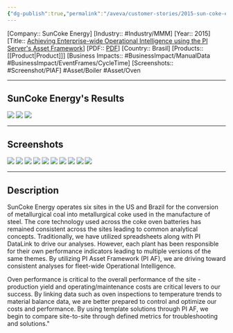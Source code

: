 ```yaml
---
{"dg-publish":true,"permalink":"/aveva/customer-stories/2015-sun-coke-energy-achieving-enterprise-wide-operational-intelligence-using-the-pi-server-s-asset-framework/"}
---
```


[Company:: SunCoke Energy]
[Industry:: #Industry/MMM]
[Year:: 2015]
[Title:: [Achieving Enterprise-wide Operational Intelligence using the PI Server's Asset Framework](https://resources.osisoft.com/presentations/achieving-enterprise-wide-operational-intelligence-using-the-pi-server-s-asset-framework/)]
[PDF:: [PDF](https://cdn.osisoft.com/corp/en/media/presentations/2015/UsersConference2015/PDF/UsersConference2015_SunCokeEnergy_Reynolds_AchievingEnterprisewideOperationalIntelligenceusingthePIServersAssetFramework.pdf)]
[Country:: Brasil]
[Products:: [[Product\|Product]]]
[Business Impacts:: #BusinessImpact/ManualData #BusinessImpact/EventFrames/CycleTime]
[Screenshots:: #Screenshot/PIAF]
#Asset/Boiler #Asset/Oven  

---
## SunCoke Energy's Results
![](https://i.imgur.com/O9hkDEl.png)
![](https://i.imgur.com/5VN20Yo.png)
![](https://i.imgur.com/jBrAROs.png)

---
## Screenshots
![](https://i.imgur.com/QQ1BkiR.png)
![](https://i.imgur.com/ozteujI.png)
![](https://i.imgur.com/Zjyg0kQ.png)
![](https://i.imgur.com/y6M87Iu.png)
![](https://i.imgur.com/dJxtNHy.png)
![](https://i.imgur.com/9ZWA2uC.png)
![](https://i.imgur.com/PMloMn5.png)
![](https://i.imgur.com/8hTHpf3.png)
![](https://i.imgur.com/IToH0pp.png)
![](https://i.imgur.com/bTqHeOi.png)

---
## Description
SunCoke Energy operates six sites in the US and Brazil for the conversion of metallurgical coal into metallurgical coke used in the manufacture of steel. The core technology used across the coke oven batteries has remained consistent across the sites leading to common analytical concepts. Traditionally, we have utilized spreadsheets along with PI DataLink to drive our analyses. However, each plant has been responsible for their own performance indicators leading to multiple versions of the same themes. By utilizing PI Asset Framework (PI AF), we are driving toward consistent analyses for fleet-wide Operational Intelligence.

Oven performance is critical to the overall performance of the site - production yield and operating/maintenance costs are critical levers to our success. By linking data such as oven inspections to temperature trends to material balance data, we are better prepared to control and optimize our costs and performance. By using template solutions through PI AF, we begin to compare site-to-site through defined metrics for troubleshooting and solutions."